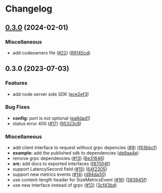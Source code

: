 # Changelog

## [0.3.0](https://github.com/bucketeer-io/node-server-sdk/compare/v0.3.0...v0.3.0) (2024-02-01)


### Miscellaneous

* add codeowners file ([#22](https://github.com/bucketeer-io/node-server-sdk/issues/22)) ([89145cd](https://github.com/bucketeer-io/node-server-sdk/commit/89145cdddfbcb670448b5c0d3f892c76723a8676))

## 0.3.0 (2023-07-03)


### Features

* add node server side SDK ([ece2ef3](https://github.com/ca-dp/bucketeer-node-server-sdk/commit/ece2ef3df0142b810e782669d34965a844f84a4f))


### Bug Fixes

* **config:** port is not optional ([ea9dad1](https://github.com/ca-dp/bucketeer-node-server-sdk/commit/ea9dad1755a4217832d04e8deefce98359809f17))
* status error 400 ([#17](https://github.com/ca-dp/bucketeer-node-server-sdk/issues/17)) ([95323c8](https://github.com/ca-dp/bucketeer-node-server-sdk/commit/95323c864de24220fa6e8261b4177074bc9fb3e0))


### Miscellaneous

* add client interface to request without grpc depencies ([#9](https://github.com/ca-dp/bucketeer-node-server-sdk/issues/9)) ([f63bbcf](https://github.com/ca-dp/bucketeer-node-server-sdk/commit/f63bbcf859da06cff5d0a3171ef1864c79794c4a))
* **example:** add the published sdk to dependencies ([de9aa4e](https://github.com/ca-dp/bucketeer-node-server-sdk/commit/de9aa4e127c956828b7fcff0d62d34b60a95e6c0))
* remove grpc dependencies ([#13](https://github.com/ca-dp/bucketeer-node-server-sdk/issues/13)) ([6e31646](https://github.com/ca-dp/bucketeer-node-server-sdk/commit/6e31646439350beb8471b31587333dfa19cdc2a0))
* **src:** add docs to exported interfaces ([f87004f](https://github.com/ca-dp/bucketeer-node-server-sdk/commit/f87004f68531c6f646602cc6c728b5d38134880d))
* support LatencySecond field ([#15](https://github.com/ca-dp/bucketeer-node-server-sdk/issues/15)) ([64f2305](https://github.com/ca-dp/bucketeer-node-server-sdk/commit/64f2305a00de4ecf51174ba51fd2a4879cd376c1))
* support new metrics events ([#14](https://github.com/ca-dp/bucketeer-node-server-sdk/issues/14)) ([d84da30](https://github.com/ca-dp/bucketeer-node-server-sdk/commit/d84da308a967ca72ee4eff8ef1ce269226af1426))
* use content-length header for SizeMetricsEvent ([#16](https://github.com/ca-dp/bucketeer-node-server-sdk/issues/16)) ([583945f](https://github.com/ca-dp/bucketeer-node-server-sdk/commit/583945f398f97bb3f05caa8c7168bd6fe1f33be2))
* use new interface instead of grpc ([#12](https://github.com/ca-dp/bucketeer-node-server-sdk/issues/12)) ([3cf43bd](https://github.com/ca-dp/bucketeer-node-server-sdk/commit/3cf43bdf1a111e119df4ebc2a0706f80f8c674e2))
